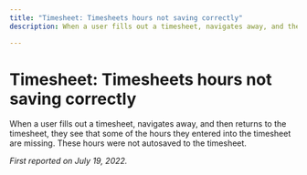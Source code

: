 ```yaml
---
title: "Timesheet: Timesheets hours not saving correctly"
description: When a user fills out a timesheet, navigates away, and then returns to the timesheet, they see that some of the hours they entered into the timesheet are missing. These hours were not autosaved to the timesheet.

---
```


# Timesheet: Timesheets hours not saving correctly

When a user fills out a timesheet, navigates away, and then returns to the timesheet, they see that some of the hours they entered into the timesheet are missing. These hours were not autosaved to the timesheet.


_First reported on July 19, 2022._


